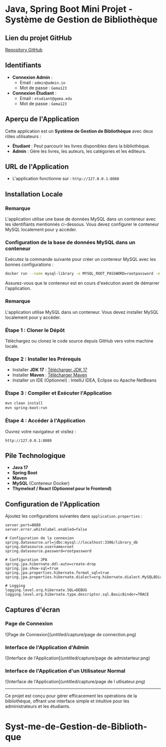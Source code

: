# Java, Spring Boot Mini Projet - Système de Gestion de Bibliothèque

## Lien du projet GitHub
[Repository GitHub](https://github.com/1-thegreenprogrammer/Syst-me-de-Gestion-de-Biblioth-que)

## Identifiants
- **Connexion Admin** :
    - Email : `admin@admin.in`
    - Mot de passe : `Gema123`
- **Connexion Étudiant** :
    - Email : `etudiant@gema.edu`
    - Mot de passe : `Gema123`

## Aperçu de l'Application
Cette application est un **Système de Gestion de Bibliothèque** avec deux rôles utilisateurs :
- **Étudiant** : Peut parcourir les livres disponibles dans la bibliothèque.
- **Admin** : Gère les livres, les auteurs, les catégories et les éditeurs.

## URL de l'Application
- L'application fonctionne sur : `http://127.0.0.1:8080`

## Installation Locale

### Remarque
L'application utilise une base de données MySQL dans un conteneur avec les identifiants mentionnés ci-dessous. Vous devez configurer le conteneur MySQL localement pour y accéder.

### Configuration de la base de données MySQL dans un conteneur
Exécutez la commande suivante pour créer un conteneur MySQL avec les bonnes configurations :
```sh
docker run --name mysql-library -e MYSQL_ROOT_PASSWORD=rootpassword -e MYSQL_DATABASE=library_db -p 3306:3306 -d mysql:8.0
```

Assurez-vous que le conteneur est en cours d'exécution avant de démarrer l'application.

### Remarque
L'application utilise MySQL dans un conteneur. Vous devez installer MySQL localement pour y accéder.

### Étape 1 : Cloner le Dépôt
Téléchargez ou clonez le code source depuis GitHub vers votre machine locale.

### Étape 2 : Installer les Prérequis
- Installer **JDK 17** : [Télécharger JDK 17](https://www.oracle.com/java/technologies/javase/jdk17-archive-downloads.html)
- Installer **Maven** : [Télécharger Maven](https://maven.apache.org/install.html)
- Installer un IDE (Optionnel) : IntelliJ IDEA, Eclipse ou Apache NetBeans

### Étape 3 : Compiler et Exécuter l'Application
```sh
mvn clean install
mvn spring-boot:run
```

### Étape 4 : Accéder à l'Application
Ouvrez votre navigateur et visitez :
```
http://127.0.0.1:8080
```

## Pile Technologique
- **Java 17**
- **Spring Boot**
- **Maven**
- **MySQL** (Conteneur Docker)
- **Thymeleaf / React (Optionnel pour le Frontend)**

## Configuration de l'Application
Ajoutez les configurations suivantes dans `application.properties` :
```properties
server.port=8080
server.error.whitelabel.enabled=false

# Configuration de la connexion
spring.datasource.url=jdbc:mysql://localhost:3306/library_db
spring.datasource.username=root
spring.datasource.password=rootpassword

# Configuration JPA
spring.jpa.hibernate.ddl-auto=create-drop
spring.jpa.show-sql=true
spring.jpa.properties.hibernate.format_sql=true
spring.jpa.properties.hibernate.dialect=org.hibernate.dialect.MySQL8Dialect

# Logging
logging.level.org.hibernate.SQL=DEBUG
logging.level.org.hibernate.type.descriptor.sql.BasicBinder=TRACE
```

## Captures d'écran

### Page de Connexion
![Page de Connexion](untitled/capture/page de connection.png)

### Interface de l'Application d'Admin
![Interface de l'Application](untitled/capture/page de admistarteur.png)

### Interface de l'Application d'un Utilisateur Normal
![Interface de l'Application](untitled/capture/page de l utlisateur.png)

---
Ce projet est conçu pour gérer efficacement les opérations de la bibliothèque, offrant une interface simple et intuitive pour les administrateurs et les étudiants.
# Syst-me-de-Gestion-de-Biblioth-que
